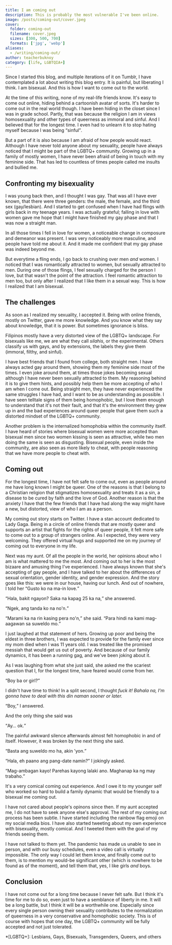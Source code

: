 ```yaml
---
title: I am coming out
description: This is probably the most vulnerable I've been online.
image: /posts/coming-out/cover.jpeg
cover:
  folder: coming-out
  filename: cover.jpeg
  sizes: [300, 500, 700]
  formats: ['jpg', 'webp']
aliases: 
  - /writing/coming-out/
author: teacherbuknoy
category: [life, LGBTQIA+]
---
```


Since I started this blog, and multiple iterations of it on Tumblr, I have contemplated a lot about writing this blog entry. It is painful, but liberating I think. I am bisexual. And this is how I want to come out to the world.

At the time of this writing, none of my real-life friends know. It's easy to come out online, hiding behind a cartoonish avatar of sorts. It's harder to come out in the real world though. I have been hiding in the closet since I was in grade school. Partly, that was because the religion I am in views homosexuality and other types of queerness as immoral and sinful. And I believed that for the longest time. I even had to unlearn it to stop hating myself because I was being <q>sinful</q>.

But a part of it is also because I am afraid of how people would react. Although I have never told anyone about my sexuality, people have always noticed that I might be part of the LGBTQ+ community. Growing up in a family of mostly women, I have never been afraid of being in touch with my feminine side. That has led to countless of times people called me insults and bullied me.

## Confronting my bisexuality

I was young back then, and I thought I was gay. That was all I have ever known, that there were three genders: the male, the female, and the third sex (gay/lesbian). And I started to get confused when I have had flings with girls back in my teenage years. I was actually grateful; falling in love with women gave me hope that I might have finished my gay phase and that I was now a straight man.

In all those times I fell in love for women, a noticeable change in composure and demeanor was present. I was very noticeably more masculine, and people have told me about it. And it made me confident that my gay phase was indeed beyond me.

But everytime a fling ends, I go back to crushing over men *and* women. I noticed that I was romantically attracted to women, but sexually attracted to men. During one of those flings, I feel sexually charged for the person I love, but that wasn't the point of the attraction. I feel romantic attraction to men too, but only after I realized that I like them in a sexual way. This is how I realized that I am bisexual.

## The challenges

As soon as I realized my sexuality, I accepted it. Being with online friends, mostly on Twitter, gave me more knowledge. And you know what they say about knowledge, that it is power. But sometimes ignorance is bliss.

Filipinos mostly have a very distorted view of the LGBTQ+ landscape. For bisexuals like me, we are what they call <i lang="tl">silahis</i>, or the experimental. Others classify us with gays, and by extensions, the labels they give them (immoral, filthy, and sinful).

I have best friends that I found from college, both straight men. I have always acted gay around them, showing them my feminine side most of the times. I even joke around them, at times those jokes becoming sexual although I have never been sexually attracted to them. My reasoning behind it is to give them hints, and possibly help them be more accepting of who I am when I come out. Being straight men, they have never experienced the same struggles I have had, and I want to be as understanding as possible. I have seen telltale signs of them being homophobic, but I love them enough to understand that it's not their fault, and that it's the environment they grew up in and the bad experiences around queer people that gave them such a distorted mindset of the LGBTQ+ community.

Another problem is the internalized homophobia within the community itself. I have heard of stories where bisexual women were more accepted than bisexual men since two women kissing is seen as attractive, while two men doing the same is seen as disgusting. Bisexual people, even inside the community, are also seen as more likely to cheat, with people reasoning that we have more people to cheat with.

## Coming out

For the longest time, I have not felt safe to come out, even as people around me have long known I might be queer. One of the reasons is that I belong to a Christian religion that stigmatizes homosexuality and treats it as a sin, a disease to be cured by faith and the love of God. Another reason is that the anxiety I have that the few friends that I have had along the way might have a new, but distorted, view of who I am as a person.

My coming out story starts on Twitter. I have a stan account dedicated to Lady Gaga. Being in a circle of online friends that are mostly queer and supports an artist that fights for the rights of queer people, it felt more safe to come out to a group of strangers online. As I expected, they were very welcoming. They offered virtual hugs and supported me on my journey of coming out to everyone in my life.

Next was my aunt. Of all the people in the world, her opinions about who I am is what mattered to me the most. And coming out to her is the most bizaare and amusing thing I've experienced. I have always known that she's accepting of gay people, and I have talked to her about the differences of sexual orientation, gender identity, and gender expression. And the story goes like this: we were in our house, having our lunch. And out of nowhere, I told her <q lang="fil">Gusto ko na ma-in love.</q>

<q lang="fil">Hala, bakit ngayon? Saka na kapag 25 ka na,</q> she answered.

<q lang="fil">Ngek, ang tanda ko na no'n.</q>

<q lang="fil">Marami ka na rin kasing pera no'n,</q> she said. <q lang="fil">Para hindi na kami mag-aagawan sa suweldo mo.</q>

I just laughed at that statement of hers. Growing up poor and being the eldest in three brothers, I was expected to provide for the family ever since my mom died when I was 11 years old. I was treated like the promised messiah that would get us out of poverty. And because of our family dynamics, it has been a running gag, and we've been joking about it.

As I was laughing from what she just said, she asked me the scariest question that I, for the longest time, have feared would come from her.

<q lang="fil">Boy ba or girl?</q>

I didn't have time to think! In a split second, I thought <i>fuck it! <span lang="fil">Bahala na, I'm gonna have to deal with this din naman sooner or later.</span></i>

<q lang="fil">Boy,</q> I answered.

And the only thing she said was

<q lang="fil">Ay&hellip; ok.</q>

The painful awkward silence afterwards almost felt homophobic in and of itself. However, it was broken by the next thing she said.

<q lang="fil">Basta ang suweldo mo ha, akin &rsquo;yon.</q>

<q lang="fil">Hala, eh paano ang pang-date namin?</q> I jokingly asked.

<q lang="fil">Mag-ambagan kayo! Parehas kayong lalaki ano. Maghanap ka ng may trabaho.</q>

It's a very comical coming out experience. And I owe it to my younger self who worked so hard to build a family dynamic that would be friendly to a bisexual me coming out.

I have not cared about people's opinons since then. If my aunt accepted me, I do not have to seek anyone else's approval. The rest of my coming out process has been subtle. I have started including the rainbow flag emoji on my social media bios. I have also started tweeting about my own experience with bisexuality, mostly comical. And I tweeted them with the goal of my friends seeing them.

I have not talked to them yet. The pandemic has made us unable to see in person, and with our busy schedules, even a video call is virtually impossible. The only way I could let them know, and finally come out to them, is to mention my would-be significant other (which is nowhere to be found as of the moment), and tell them that, yes, I like girls <em>and</em> boys.

## Conclusion

I have not come out for a long time because I never felt safe. But I think it's time for me to do so, even just to have a semblance of liberty in me. It will be a long battle, but I think it will be a worthwhile one. Especially since every single person owning their sexuality contributes to the normalization of queerness in a very conservative and homophobic society. This is of course with hopes that one day, the LGBTQ+ community will be fully accepted and not just tolerated.

*[LGBTQ+]: Lesbians, Gays, Bisexuals, Transgenders, Queers, and others
